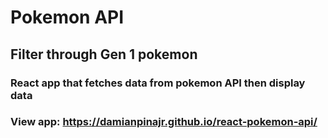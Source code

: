 # Pokemon API
## Filter through Gen 1 pokemon
### React app that fetches data from pokemon API then display data
### View app: https://damianpinajr.github.io/react-pokemon-api/
